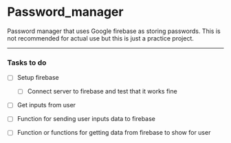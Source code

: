 # Password_manager

Password manager that uses Google firebase as storing passwords. This is not recommended for actual use but this is just a practice project.

---

### Tasks to do

- [ ] Setup firebase

  - [ ] Connect server to firebase and test that it works fine

- [ ] Get inputs from user
- [ ] Function for sending user inputs data to firebase
- [ ] Function or functions for getting data from firebase to show for user
